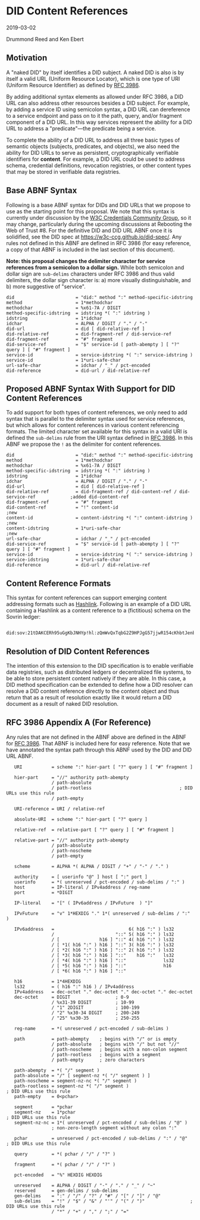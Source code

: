 # DID Content References
2019-03-02

Drummond Reed and Ken Ebert

## Motivation

A "naked DID" by itself identifies a DID subject. A naked DID is also is by itself a valid URL (Uniform Resource Locator), which is one type of URI (Uniform Resource Identifier) as defined by [RFC 3986](https://www.ietf.org/rfc/rfc3986.txt). 

By adding additional syntax elements as allowed under RFC 3986, a DID URL can also address other resources besides a DID subject. For example, by adding a service ID using semicolon syntax, a DID URL can dereference to a service endpoint and pass on to it the path, query, and/or fragment component of a DID URL. In this way services represent the ability for a DID URL to address a "predicate"—the predicate being a service.

To complete the ability of a DID URL to address all three basic types of semantic objects (subjects, predicates, and objects), we also need the ability for DID URLs to serve as persistent, cryptographically verifiable identifiers for **content**. For example, a DID URL could be used to address schema, credential definitions, revocation registries, or other content types that may be stored in verifiable data registries.

## Base ABNF Syntax

Following is a base ABNF syntax for DIDs and DID URLs that we propose to use as the starting point for this proposal. We note that this syntax is currently under discussion by the [W3C Credentials Community Group](https://www.w3.org/community/credentials/), so it may change, particularly during the upcoming discussions at Rebooting the Web of Trust #8. For the definitive DID and DID URL ABNF once it is solidified, see the DID spec at https://w3c-ccg.github.io/did-spec/. Any rules not defined in this ABNF are defined in RFC 3986 (for easy reference, a copy of that ABNF is included in the last section of this document).

**Note: this proposal changes the delimiter character for service references from a semicolon to a dollar sign.** While both semicolon and dollar sign are `sub-delims` characters under RFC 3986 and thus valid delimiters, the dollar sign character is: a) more visually distinguishable, and b) more suggestive of "service".

```
did                       = "did:" method ":" method-specific-idstring
method                    = 1*methodchar
methodchar                = %x61-7A / DIGIT
method-specific-idstring  = idstring *( ":" idstring )
idstring                  = 1*idchar
idchar                    = ALPHA / DIGIT / "." / "-"
did-url                   = did [ did-relative-ref ]
did-relative-ref          = did-fragment-ref / did-service-ref
did-fragment-ref          = "#" fragment
did-service-ref           = "$" service-id [ path-abempty ] [ "?" query ] [ "#" fragment ]
service-id                = service-idstring *( ":" service-idstring )
service-id                = 1*uri-safe-char
url-safe-char             = idchar / "_" / pct-encoded
did-reference             = did-url / did-relative-ref
```
## Proposed ABNF Syntax With Support for DID Content References

To add support for both types of content references, we only need to add syntax that is parallel to the delimiter syntax used for service references, but which allows for content references in various content referencing formats. The limited character set available for this syntax in a valid URI is defined the `sub-delims` rule from the URI syntax defined in [RFC 3986](https://www.ietf.org/rfc/rfc3986.txt). In this ABNF we propose the `!` as the delimiter for content references.

```
did                       = "did:" method ":" method-specific-idstring
method                    = 1*methodchar
methodchar                = %x61-7A / DIGIT
method-specific-idstring  = idstring *( ":" idstring )
idstring                  = 1*idchar
idchar                    = ALPHA / DIGIT / "." / "-"
did-url                   = did [ did-relative-ref ]
did-relative-ref          = did-fragment-ref / did-content-ref / did-service-ref             ;added did-content-ref
did-fragment-ref          = "#" fragment
did-content-ref           = "!" content-id                                                   ;new
content-id                = content-idstring *( ":" content-idstring )                       ;new
content-idstring          = 1*uri-safe-char                                                  ;new
url-safe-char             = idchar / "_" / pct-encoded
did-service-ref           = "$" service-id [ path-abempty ] [ "?" query ] [ "#" fragment ]
service-id                = service-idstring *( ":" service-idstring )
service-idstring          = 1*uri-safe-char
did-reference             = did-url / did-relative-ref
```

## Content Reference Formats

This syntax for content references can support emerging content addressing formats such as [Hashlink](https://tools.ietf.org/html/draft-sporny-hashlink-00). Following is an example of a DID URL containing a Hashlink as a content reference to a (fictitious) schema on the Sovrin ledger:
```
     did:sov:21tDAKCERh95uGgKbJNHYp!hl:zQmWvQxTqbG2Z9HPJgG57jjwR154cKhbtJenbyYTWkjgF3e
```

## Resolution of DID Content References

The intention of this extension to the DID specification is to enable verifiable data registries, such as distributed ledgers or decentralized file systems, to be able to store persistent content natively if they are able. In this case, a DID method specification can be extended to define how a DID resolver can resolve a DID content reference directly to the content object and thus return that as a result of resolution exactly like it would return a DID document as a result of naked DID resolution.

## RFC 3986 Appendix A (For Reference)

Any rules that are not defined in the ABNF above are defined in the ABNF for [RFC 3986](https://www.ietf.org/rfc/rfc3986.txt). That ABNF is included here for easy reference. Note that we have annotated the syntax path through this ABNF used by the DID and DID URL ABNF.

```
   URI           = scheme ":" hier-part [ "?" query ] [ "#" fragment ]

   hier-part     = "//" authority path-abempty
                 / path-absolute
                 / path-rootless                                 ; DID URLs use this rule
                 / path-empty

   URI-reference = URI / relative-ref

   absolute-URI  = scheme ":" hier-part [ "?" query ]

   relative-ref  = relative-part [ "?" query ] [ "#" fragment ]

   relative-part = "//" authority path-abempty
                 / path-absolute
                 / path-noscheme
                 / path-empty

   scheme        = ALPHA *( ALPHA / DIGIT / "+" / "-" / "." )

   authority     = [ userinfo "@" ] host [ ":" port ]
   userinfo      = *( unreserved / pct-encoded / sub-delims / ":" )
   host          = IP-literal / IPv4address / reg-name
   port          = *DIGIT

   IP-literal    = "[" ( IPv6address / IPvFuture  ) "]"

   IPvFuture     = "v" 1*HEXDIG "." 1*( unreserved / sub-delims / ":" )

   IPv6address   =                            6( h16 ":" ) ls32
                 /                       "::" 5( h16 ":" ) ls32
                 / [               h16 ] "::" 4( h16 ":" ) ls32
                 / [ *1( h16 ":" ) h16 ] "::" 3( h16 ":" ) ls32
                 / [ *2( h16 ":" ) h16 ] "::" 2( h16 ":" ) ls32
                 / [ *3( h16 ":" ) h16 ] "::"    h16 ":"   ls32
                 / [ *4( h16 ":" ) h16 ] "::"              ls32
                 / [ *5( h16 ":" ) h16 ] "::"              h16
                 / [ *6( h16 ":" ) h16 ] "::"

   h16           = 1*4HEXDIG
   ls32          = ( h16 ":" h16 ) / IPv4address
   IPv4address   = dec-octet "." dec-octet "." dec-octet "." dec-octet
   dec-octet     = DIGIT                 ; 0-9
                 / %x31-39 DIGIT         ; 10-99
                 / "1" 2DIGIT            ; 100-199
                 / "2" %x30-34 DIGIT     ; 200-249
                 / "25" %x30-35          ; 250-255

   reg-name      = *( unreserved / pct-encoded / sub-delims )

   path          = path-abempty    ; begins with "/" or is empty
                 / path-absolute   ; begins with "/" but not "//"
                 / path-noscheme   ; begins with a non-colon segment
                 / path-rootless   ; begins with a segment
                 / path-empty      ; zero characters

   path-abempty  = *( "/" segment )
   path-absolute = "/" [ segment-nz *( "/" segment ) ]
   path-noscheme = segment-nz-nc *( "/" segment )
   path-rootless = segment-nz *( "/" segment )                        ; DID URLs use this rule
   path-empty    = 0<pchar>

   segment       = *pchar
   segment-nz    = 1*pchar                                            ; DID URLs use this rule
   segment-nz-nc = 1*( unreserved / pct-encoded / sub-delims / "@" )
                 ; non-zero-length segment without any colon ":"

   pchar         = unreserved / pct-encoded / sub-delims / ":" / "@"  ; DID URLs use this rule

   query         = *( pchar / "/" / "?" )

   fragment      = *( pchar / "/" / "?" )

   pct-encoded   = "%" HEXDIG HEXDIG

   unreserved    = ALPHA / DIGIT / "-" / "." / "_" / "~"
   reserved      = gen-delims / sub-delims
   gen-delims    = ":" / "/" / "?" / "#" / "[" / "]" / "@"
   sub-delims    = "!" / "$" / "&" / "'" / "(" / ")"                 ; DID URLs use this rule
                 / "*" / "+" / "," / ";" / "="
```
